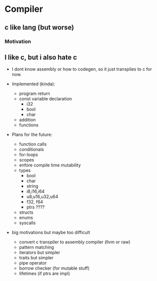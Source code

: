 # Compiler 
## c like lang (but worse) 

### Motivation
I like c, but i also hate c
---

- I dont know assembly or how to codegen, so it just transpiles to c for now.

- Implemented (kinda):
  - program return
  - const variable declaration
    - i32
    - bool
    - char
  - addition
  - functions

- Plans for the future:
  - function calls
  - conditionals
  - for-loops
  - scopes
  - enfore compile time mutability
  - types
    - bool
    - char
    - string
    - i8,i16,i64
    - u8,u16,u32,u64
    - f32, f64
    - ptrs ????
  - structs
  - enums
  - syscalls

- big motivations but maybe too difficult 
  - convert c transpiler to assembly compiler (llvm or raw)
  - pattern matching
  - iterators but simpler
  - traits but simpler
  - pipe operator
  - borrow checker (for mutable stuff)
  - lifetimes (if ptrs are impl)
